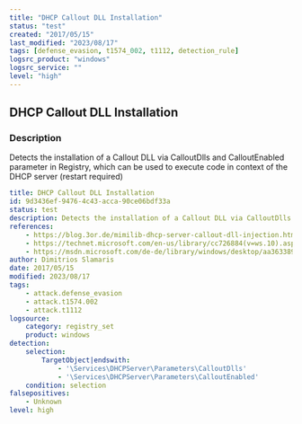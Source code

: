 ```yaml
---
title: "DHCP Callout DLL Installation"
status: "test"
created: "2017/05/15"
last_modified: "2023/08/17"
tags: [defense_evasion, t1574_002, t1112, detection_rule]
logsrc_product: "windows"
logsrc_service: ""
level: "high"
---
```


## DHCP Callout DLL Installation

### Description

Detects the installation of a Callout DLL via CalloutDlls and CalloutEnabled parameter in Registry, which can be used to execute code in context of the DHCP server (restart required)

```yml
title: DHCP Callout DLL Installation
id: 9d3436ef-9476-4c43-acca-90ce06bdf33a
status: test
description: Detects the installation of a Callout DLL via CalloutDlls and CalloutEnabled parameter in Registry, which can be used to execute code in context of the DHCP server (restart required)
references:
    - https://blog.3or.de/mimilib-dhcp-server-callout-dll-injection.html
    - https://technet.microsoft.com/en-us/library/cc726884(v=ws.10).aspx
    - https://msdn.microsoft.com/de-de/library/windows/desktop/aa363389(v=vs.85).aspx
author: Dimitrios Slamaris
date: 2017/05/15
modified: 2023/08/17
tags:
    - attack.defense_evasion
    - attack.t1574.002
    - attack.t1112
logsource:
    category: registry_set
    product: windows
detection:
    selection:
        TargetObject|endswith:
            - '\Services\DHCPServer\Parameters\CalloutDlls'
            - '\Services\DHCPServer\Parameters\CalloutEnabled'
    condition: selection
falsepositives:
    - Unknown
level: high

```
